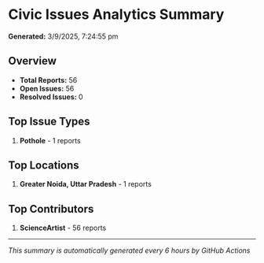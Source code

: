 #  Civic Issues Analytics Summary

**Generated:** 3/9/2025, 7:24:55 pm

##  Overview
- **Total Reports:** 56
- **Open Issues:** 56
- **Resolved Issues:** 0

##  Top Issue Types
1. **Pothole** - 1 reports

##  Top Locations
1. **Greater Noida, Uttar Pradesh** - 1 reports

##  Top Contributors
1. **ScienceArtist** - 56 reports

---
*This summary is automatically generated every 6 hours by GitHub Actions*
